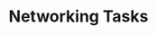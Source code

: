 ---
title: Networking Tasks
linktitle: Networking
description: >
  This section contains Armory CD-as-a-Service Networking tasks such as manually installing a Remote Network Agent (RNA) and monitoring an RNA.
---